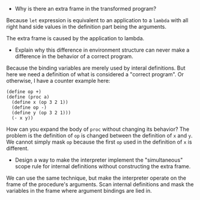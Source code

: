 * Why is there an extra frame in the transformed program?

Because `let` expression is equivalent to an application to a `lambda`
with all right hand side values in the definition part being the arguments.

The extra frame is caused by the application to lambda.

* Explain why this difference in environment structure
can never make a difference in the behavior of a correct program.

Because the binding variables are merely used by interal definitions.
But here we need a definition of what is considered a "correct program".
Or otherwise, I have a counter example here:

    (define op +)
    (define (proc a)
      (define x (op 3 2 1))
      (define op -)
      (define y (op 3 2 1)))
      (- x y))

How can you expand the body of `proc` without changing its behavior?
The problem is the definition of `op` is changed between the definition of `x` and `y`.
We cannot simply mask `op` because the first `op` used in the definition of `x` is
different.

* Design a way to make the
interpreter implement the "simultaneous" scope rule for internal
definitions without constructing the extra frame.

We can use the same technique, but make the interpreter operate
on the frame of the procedure's arguments.
Scan internal definitions and mask the variables in the frame
where argument bindings are lied in.
